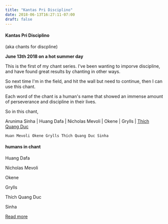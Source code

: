 ```yaml
---
title: "Kantas Pri Disciplino"
date: 2018-06-13T16:27:11-07:00
draft: false
---
```

#### Kantas Pri Disciplino
(aka chants for discpline)


**June 13th 2018 on a hot summer day**

This is the first of my chant series. I've been wanting to imporve discipline, and have found great results by chanting in other ways.

So next time I'm in the field, and hit the wall but need to continue, then I can use this chant.

Each word of the chant is a human's name that showed an immense amount of perseverance and discipline in their lives.

So in this chant,

Arunima Sinha | Huang Dafa | Nicholas Mevoli | Okene | Grylls |
<a href="https://en.wikipedia.org/wiki/File:Thich_Quang_Duc.ogg"> Thích Quang Duc </a>


```
Huan Mevoli Okene Grylls Thích Quang Duc Sinha
```  


#### humans in chant

Huang Dafa

Nicholas Mevoli

Okene

Grylls

Thích Quang Duc

Sinha



<a href="https://en.wikipedia.org/wiki/Dhy%C4%81na_in_Buddhism"> Read more </a>
